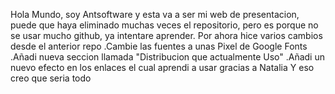 Hola Mundo, soy Antsoftware y esta va a ser mi web de presentacion, puede que haya eliminado muchas veces el repositorio, pero es porque no se usar mucho github, ya intentare aprender.
Por ahora hice varios cambios desde el anterior repo
.Cambie las fuentes a unas Pixel de Google Fonts
.Añadi nueva seccion llamada "Distribucion que actualmente Uso"
.Añadi un nuevo efecto en los enlaces el cual aprendi a usar gracias a Natalia
Y eso creo que seria todo
